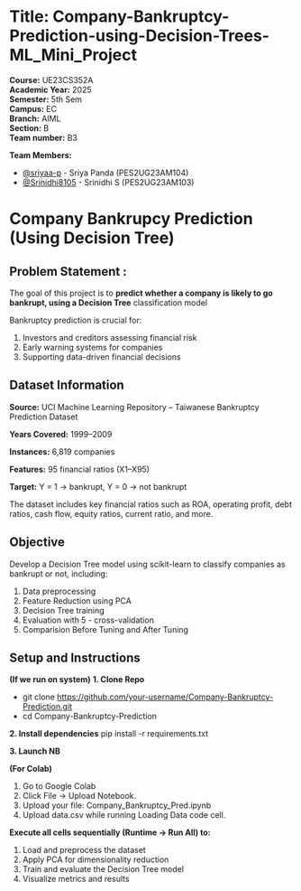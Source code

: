 # **Title:** Company-Bankruptcy-Prediction-using-Decision-Trees-ML_Mini_Project 
**Course:** UE23CS352A  
**Academic Year:** 2025  
**Semester:** 5th Sem  
**Campus:** EC  
**Branch:** AIML  
**Section:** B  
**Team number:** B3

**Team Members:**
- [@sriyaa-p](https://github.com/sriyaa-p) - Sriya Panda (PES2UG23AM104)
- [@Srinidhi8105](https://github.com/Srinidhi8105) - Srinidhi S (PES2UG23AM103)


# **Company Bankrupcy Prediction (Using Decision Tree)**

## **Problem Statement :**
The goal of this project is to **predict whether a company is likely to go bankrupt, using a Decision Tree** classification model

Bankruptcy prediction is crucial for:

1.   Investors and creditors assessing financial risk
2.   Early warning systems for companies
3. Supporting data-driven financial decisions

## **Dataset Information**

**Source:** UCI Machine Learning Repository – Taiwanese Bankruptcy Prediction Dataset

**Years Covered:** 1999–2009

**Instances:** 6,819 companies

**Features:** 95 financial ratios (X1–X95)

**Target:** Y = 1 → bankrupt, Y = 0 → not bankrupt

The dataset includes key financial ratios such as ROA, operating profit, debt ratios, cash flow, equity ratios, current ratio, and more.

## **Objective**

Develop a Decision Tree model using scikit-learn to classify companies as bankrupt or not, including:

1. Data preprocessing
2. Feature Reduction using PCA
3. Decision Tree training
4. Evaluation with 5 - cross-validation
5. Comparision Before Tuning and After Tuning

## **Setup and Instructions**
**(If we run on system)**
**1. Clone Repo**
- git clone https://github.com/your-username/Company-Bankruptcy-Prediction.git
- cd Company-Bankruptcy-Prediction

**2. Install dependencies**
pip install -r requirements.txt

**3. Launch NB**

**(For Colab)**
1. Go to Google Colab
2. Click File → Upload Notebook.
3. Upload your file: Company_Bankruptcy_Pred.ipynb
4. Upload data.csv while running Loading Data code cell.

 **Execute all cells sequentially (Runtime → Run All) to:**
1. Load and preprocess the dataset
2. Apply PCA for dimensionality reduction
3. Train and evaluate the Decision Tree model
4. Visualize metrics and results
